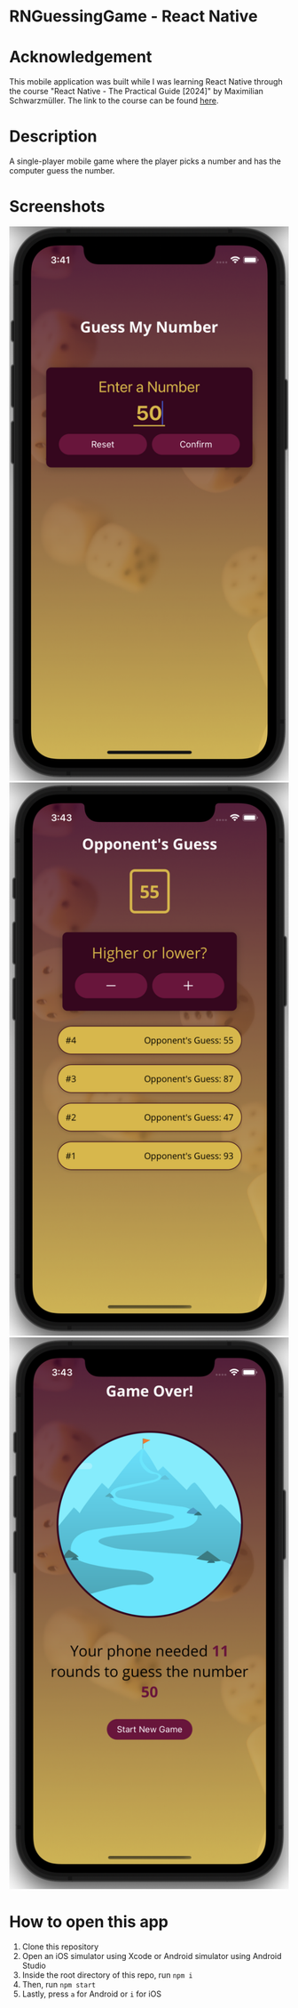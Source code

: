 # RNGuessingGame - React Native

# Acknowledgement

This mobile application was built while I was learning React Native through the course "React Native - The Practical Guide [2024]" by Maximilian Schwarzmüller.
The link to the course can be found [here](https://www.udemy.com/course/react-native-the-practical-guide/?couponCode=CMCPSALE24#instructor-2).

# Description

A single-player mobile game where the player picks a number and has the computer guess the number.

# Screenshots

![](./img/RNGuessingGame1.png)
![](./img/RNGuessingGame2.png)
![](./img/RNGuessingGame3.png)

# How to open this app

1. Clone this repository
2. Open an iOS simulator using Xcode or Android simulator using Android Studio
3. Inside the root directory of this repo, run `npm i`
4. Then, run `npm start`
5. Lastly, press `a` for Android or `i` for iOS
